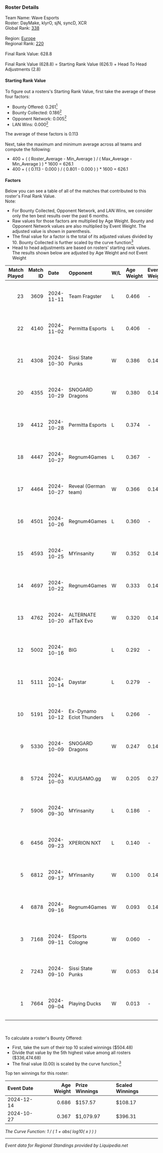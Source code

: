 ### Roster Details<br />
Team Name: Wave Esports<br />
Roster: DayMake, klyrO, sjN, syncD, XCR<br />
Global Rank: [338](../standings_global.md)<br />
<br />
Region: [Europe]( ../standings_europe.md)<br />
Regional Rank: [220]( ../standings_europe.md)<br />
<br />
Final Rank Value:  628.8<br />
<br />
Final Rank Value (628.8) = Starting Rank Value (626.1) + Head To Head Adjustments (2.8)<br />

#### Starting Rank Value<br />
To figure out a rosters's Starting Rank Value, first take the average of these four factors:<br />
- Bounty Offered: 0.261[<sup>1</sup>](#table2)
- Bounty Collected: 0.186[<sup>2</sup>](#table1)
- Opponent Network: 0.005[<sup>2</sup>](#table1)
- LAN Wins: 0.000[<sup>2</sup>](#table1)

The average of these factors is 0.113<br />
<br />
Next, take the maximum and minimum average across all teams and compute the following:<br />
- 400 + ( ( Roster_Average - Min_Average ) / ( Max_Average - Min_Average ) ) * 1600 = 626.1
- 400 + ( ( 0.113 - 0.000 ) / ( 0.801 - 0.000 ) ) * 1600 = 626.1


#### Factors<br />
Below you can see a table of all of the matches that contributed to this roster's Final Rank Value.<br />
Note:<br />

- For Bounty Collected, Opponent Network, and LAN Wins, we consider only the ten best results over the past 6 months.
- Raw values for those factors are multiplied by Age Weight. Bounty and Opponent Network values are also multiplied by Event Weight. The adjusted value is shown in parenthesis.
- The final value for a factor is the total of its adjusted values divided by 10. Bounty Collected is further scaled by the curve function[<sup>3</sup>](#curveFunction)
- Head to head adjustments are based on rosters' starting rank values. The results shown below are adjusted by Age Weight and not Event Weight
<span id="table1"></span><br />


| Match Played | Match ID | Date       | Opponent                 | W/L | Age Weight | Event Weight | Bounty Collected | Opponent Network | LAN Wins  | H2H Adj. | Roster                          |
| -: | -: | :- | :- | :- | :- | :- | :- | :- | :- | -: | :- |
|           23 |     3609 | 2024-11-11 | Team Fragster            | L   | 0.466      | -            | -                | -                | -         |    -7.91 | DayMake, klyrO, sjN, syncD, XCR |
|           22 |     4140 | 2024-11-02 | Permitta Esports         | L   | 0.406      | -            | -                | -                | -         |    -3.77 | Alxc, GHOST, sjN, syncD, XCR    |
|           21 |     4308 | 2024-10-30 | Sissi State Punks        | W   | 0.386      | 0.143        | 0.000 (0.000)    | 0.068 (0.004)    | 0 (0.000) |     5.38 | Alxc, klyrO, sjN, syncD, XCR    |
|           20 |     4355 | 2024-10-29 | SNOGARD Dragons          | W   | 0.380      | 0.143        | 0.000 (0.000)    | 0.039 (0.002)    | 0 (0.000) |     5.37 | Alxc, GHOST, sjN, syncD, XCR    |
|           19 |     4412 | 2024-10-28 | Permitta Esports         | L   | 0.374      | -            | -                | -                | -         |    -3.36 | Alxc, GHOST, sjN, syncD, XCR    |
|           18 |     4447 | 2024-10-27 | Regnum4Games             | L   | 0.367      | -            | -                | -                | -         |    -5.80 | Alxc, GHOST, sjN, syncD, XCR    |
|           17 |     4464 | 2024-10-27 | Reveal (German team)     | W   | 0.366      | 0.143        | 0.001 (0.000)    | 0.192 (0.010)    | 0 (0.000) |     5.97 | Alxc, GHOST, sjN, syncD, XCR    |
|           16 |     4501 | 2024-10-26 | Regnum4Games             | L   | 0.360      | -            | -                | -                | -         |    -5.78 | Alxc, GHOST, sjN, syncD, XCR    |
|           15 |     4593 | 2024-10-25 | MYinsanity               | W   | 0.352      | 0.143        | 0.002 (0.000)    | 0.086 (0.004)    | 0 (0.000) |     5.85 | Alxc, GHOST, sjN, syncD, XCR    |
|           14 |     4697 | 2024-10-22 | Regnum4Games             | W   | 0.333      | 0.143        | 0.002 (0.000)    | 0.115 (0.005)    | 0 (0.000) |     5.24 | Alxc, GHOST, sjN, syncD, XCR    |
|           13 |     4762 | 2024-10-20 | ALTERNATE aTTaX Evo      | W   | 0.320      | 0.143        | 0.001 (0.000)    | 0.184 (0.008)    | 0 (0.000) |     4.96 | Alxc, GHOST, sjN, syncD, XCR    |
|           12 |     5002 | 2024-10-16 | BIG                      | L   | 0.292      | -            | -                | -                | -         |    -0.07 | Alxc, GHOST, sjN, syncD, XCR    |
|           11 |     5111 | 2024-10-14 | Daystar                  | L   | 0.279      | -            | -                | -                | -         |    -4.11 | alxc, GHOST, sjN, syncD, XCR    |
|           10 |     5191 | 2024-10-12 | Ex-Dynamo Eclot Thunders | L   | 0.266      | -            | -                | -                | -         |    -4.63 | alxc, GHOST, sjN, syncD, XCR    |
|            9 |     5330 | 2024-10-09 | SNOGARD Dragons          | W   | 0.247      | 0.143        | 0.000 (0.000)    | 0.039 (0.001)    | 0 (0.000) |     3.52 | Alxc, GHOST, sjN, syncD, XCR    |
|            8 |     5724 | 2024-10-03 | KUUSAMO.gg               | W   | 0.205      | 0.278        | -                | 0.164 (0.009)    | 0 (0.000) |     2.20 | alxc, GHOST, sjN, syncD, XCR    |
|            7 |     5906 | 2024-09-30 | MYinsanity               | L   | 0.186      | -            | -                | -                | -         |    -2.77 | Alxc, GHOST, sjN, syncD, XCR    |
|            6 |     6456 | 2024-09-23 | XPERION NXT              | L   | 0.140      | -            | -                | -                | -         |    -2.11 | Alxc, GHOST, sjN, syncD, XCR    |
|            5 |     6812 | 2024-09-17 | MYinsanity               | W   | 0.100      | 0.143        | 0.002 (0.000)    | 0.086 (0.001)    | 0 (0.000) |     1.69 | Alxc, GHOST, sjN, syncD, XCR    |
|            4 |     6878 | 2024-09-16 | Regnum4Games             | W   | 0.093      | 0.143        | 0.002 (0.000)    | 0.115 (0.002)    | 0 (0.000) |     1.47 | Alxc, GHOST, sjN, syncD, XCR    |
|            3 |     7168 | 2024-09-11 | ESports Cologne          | W   | 0.060      | -            | -                | -                | -         |     0.56 | Alxc, GHOST, sjN, syncD, XCR    |
|            2 |     7243 | 2024-09-10 | Sissi State Punks        | W   | 0.053      | 0.143        | 0.000 (0.000)    | -                | -         |     0.77 | Alxc, GHOST, sjN, syncD, XCR    |
|            1 |     7664 | 2024-09-04 | Playing Ducks            | W   | 0.013      | -            | -                | -                | -         |     0.09 | Alxc, GHOST, sjN, syncD, XCR    |

<br />
<span id="table2"></span><br />
To calculate a roster's Bounty Offered:<br />

- First, take the sum of their top 10 scaled winnings ($504.48)
- Divide that value by the 5th highest value among all rosters ($336,474.68)
- The final value (0.00) is scaled by the curve function.[<sup>3</sup>](#curveFunction)

Top ten winnings for this roster:<br />

| Event Date | Age Weight | Prize Winnings | Scaled Winnings |
| :- | -: | :- | :- |
| 2024-12-14 |      0.686 | $157.57        | $108.17         |
| 2024-10-27 |      0.367 | $1,079.97      | $396.31         |


<span id="curveFunction"></span>_The Curve Function: 1 / ( 1 + abs( log10( x ) ) )_<br />

---
_Event data for Regional Standings provided by Liquipedia.net_<br />
